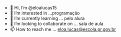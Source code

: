 - 👋 Hi, I’m @eloalucas15
- 👀 I’m interested in ...programação
- 🌱 I’m currently learning ... pelo alura
- 💞️ I’m looking to collaborate on ... sala de aula
- 📫 How to reach me ... eloa.lucas@escola.pr.gov.br

<!---
eloalucas15/eloalucas15 is a ✨ special ✨ repository because its `README.md` (this file) appears on your GitHub profile.
You can click the Preview link to take a look at your changes.
--->
